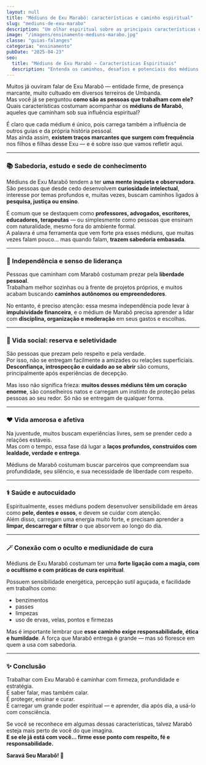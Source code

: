 ```yaml
---
layout: null
title: "Médiuns de Exu Marabô: características e caminho espiritual"
slug: "mediuns-de-exu-marabo"
description: "Um olhar espiritual sobre as principais características dos médiuns que trabalham com Exu Marabô."
image: "/imagens/ensinamento-mediuns-marabo.jpg"
classe: "guias-falanges"
categoria: "ensinamento"
pubDate: "2025-04-23"
seo:
  title: "Médiuns de Exu Marabô – Características Espirituais"
  description: "Entenda os caminhos, desafios e potenciais dos médiuns que trabalham com Exu Marabô, guia de sabedoria, magia e força."
---
```



Muitos já ouviram falar de Exu Marabô — entidade firme, de presença marcante, muito cultuado em diversos terreiros de Umbanda.  
Mas você já se perguntou **como são as pessoas que trabalham com ele?**  
Quais características costumam acompanhar os **médiuns de Marabô**, aqueles que caminham sob sua influência espiritual?

É claro que cada médium é único, pois carrega também a influência de outros guias e da própria história pessoal.  
Mas ainda assim, **existem traços marcantes que surgem com frequência** nos filhos e filhas desse Exu — e é sobre isso que vamos refletir aqui.

---

### 📚 Sabedoria, estudo e sede de conhecimento

Médiuns de Exu Marabô tendem a ter **uma mente inquieta e observadora**. São pessoas que desde cedo desenvolvem **curiosidade intelectual**, interesse por temas profundos e, muitas vezes, buscam caminhos ligados à **pesquisa, justiça ou ensino**.

É comum que se destaquem como **professores, advogados, escritores, educadores, terapeutas** — ou simplesmente como pessoas que ensinam com naturalidade, mesmo fora do ambiente formal.  
A palavra é uma ferramenta que vem forte pra esses médiuns, que muitas vezes falam pouco… mas quando falam, **trazem sabedoria embasada**.

---

### 💼 Independência e senso de liderança

Pessoas que caminham com Marabô costumam prezar pela **liberdade pessoal**.  
Trabalham melhor sozinhas ou à frente de projetos próprios, e muitos acabam buscando **caminhos autônomos ou empreendedores**.

No entanto, é preciso atenção: essa mesma independência pode levar à **impulsividade financeira**, e o médium de Marabô precisa aprender a lidar com **disciplina, organização e moderação** em seus gastos e escolhas.

---

### 🤝 Vida social: reserva e seletividade

São pessoas que prezam pelo respeito e pela verdade.  
Por isso, não se entregam facilmente a amizades ou relações superficiais.  
**Desconfiança, introspecção e cuidado ao se abrir** são comuns, principalmente após experiências de decepção.

Mas isso não significa frieza: **muitos desses médiuns têm um coração enorme**, são conselheiros natos e carregam um instinto de proteção pelas pessoas ao seu redor. Só não se entregam de qualquer forma.

---

### ❤️ Vida amorosa e afetiva

Na juventude, muitos buscam experiências livres, sem se prender cedo a relações estáveis.  
Mas com o tempo, essa fase dá lugar a **laços profundos, construídos com lealdade, verdade e entrega**.

Médiuns de Marabô costumam buscar parceiros que compreendam sua profundidade, seu silêncio, e sua necessidade de liberdade com respeito.

---

### ⚕️ Saúde e autocuidado

Espiritualmente, esses médiuns podem desenvolver sensibilidade em áreas como **pele, dentes e ossos**, e devem se cuidar com atenção.  
Além disso, carregam uma energia muito forte, e precisam aprender a **limpar, descarregar e filtrar** o que absorvem ao longo do dia.

---

### 🪄 Conexão com o oculto e mediunidade de cura

Médiuns de Exu Marabô costumam ter uma **forte ligação com a magia, com o ocultismo e com práticas de cura espiritual**.

Possuem sensibilidade energética, percepção sutil aguçada, e facilidade em trabalhos como:
- benzimentos  
- passes  
- limpezas  
- uso de ervas, velas, pontos e firmezas  

Mas é importante lembrar que **esse caminho exige responsabilidade, ética e humildade**. A força que Marabô entrega é grande — mas só floresce em quem a usa com sabedoria.

---

### ✨ Conclusão

Trabalhar com Exu Marabô é caminhar com firmeza, profundidade e estratégia.  
É saber falar, mas também calar.  
É proteger, ensinar e curar.  
É carregar um grande poder espiritual — e aprender, dia após dia, a usá-lo com consciência.

Se você se reconhece em algumas dessas características, talvez Marabô esteja mais perto de você do que imagina.  
**E se ele já está com você… firme esse ponto com respeito, fé e responsabilidade.**

**Saravá Seu Marabô! 🖤**
